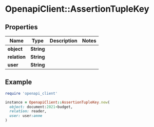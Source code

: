 # OpenapiClient::AssertionTupleKey

## Properties

| Name | Type | Description | Notes |
| ---- | ---- | ----------- | ----- |
| **object** | **String** |  |  |
| **relation** | **String** |  |  |
| **user** | **String** |  |  |

## Example

```ruby
require 'openapi_client'

instance = OpenapiClient::AssertionTupleKey.new(
  object: document:2021-budget,
  relation: reader,
  user: user:anne
)
```

